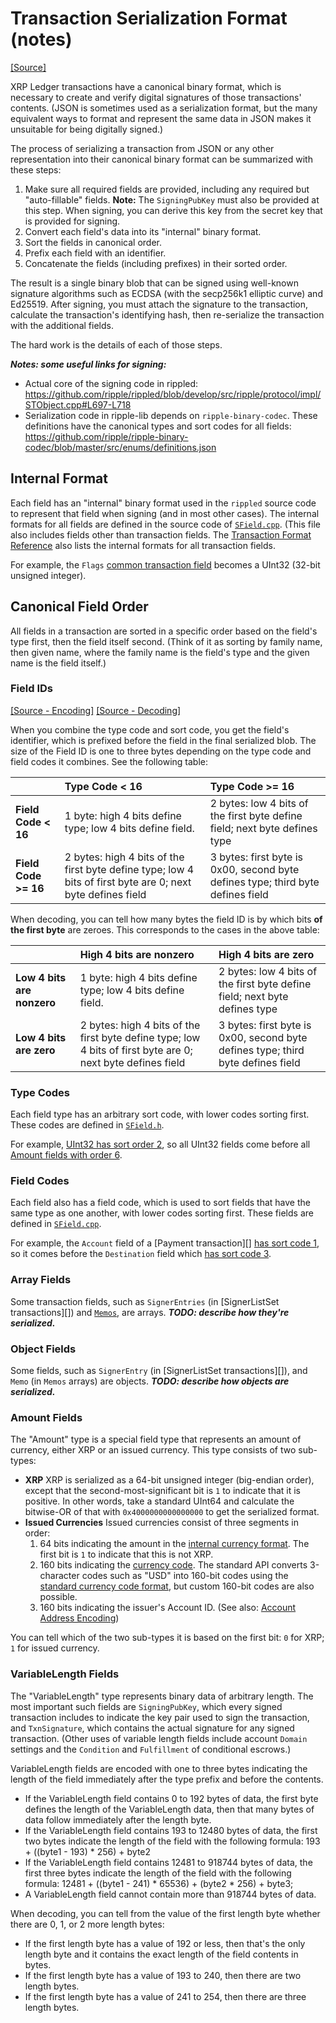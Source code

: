 # Transaction Serialization Format (notes)
[[Source]<br>](https://github.com/ripple/rippled/blob/develop/src/ripple/protocol/impl/STObject.cpp#L697-L718 "Source")

XRP Ledger transactions have a canonical binary format, which is necessary to create and verify digital signatures of those transactions' contents. (JSON is sometimes used as a serialization format, but the many equivalent ways to format and represent the same data in JSON makes it unsuitable for being digitally signed.)

The process of serializing a transaction from JSON or any other representation into their canonical binary format can be summarized with these steps:

1. Make sure all required fields are provided, including any required but "auto-fillable" fields.
    **Note:** The `SigningPubKey` must also be provided at this step. When signing, you can derive this key from the secret key that is provided for signing.
2. Convert each field's data into its "internal" binary format.
3. Sort the fields in canonical order.
4. Prefix each field with an identifier.
5. Concatenate the fields (including prefixes) in their sorted order.

The result is a single binary blob that can be signed using well-known signature algorithms such as ECDSA (with the secp256k1 elliptic curve) and Ed25519. After signing, you must attach the signature to the transaction, calculate the transaction's identifying hash, then re-serialize the transaction with the additional fields.

The hard work is the details of each of those steps.

***Notes: some useful links for signing:***

- Actual core of the signing code in rippled: https://github.com/ripple/rippled/blob/develop/src/ripple/protocol/impl/STObject.cpp#L697-L718
- Serialization code in ripple-lib depends on `ripple-binary-codec`. These definitions have the canonical types and sort codes for all fields: https://github.com/ripple/ripple-binary-codec/blob/master/src/enums/definitions.json

## Internal Format

Each field has an "internal" binary format used in the `rippled` source code to represent that field when signing (and in most other cases). The internal formats for all fields are defined in the source code of [`SField.cpp`](https://github.com/ripple/rippled/blob/master/src/ripple/protocol/impl/SField.cpp). (This file also includes fields other than transaction fields. The [Transaction Format Reference](transaction-formats.html) also lists the internal formats for all transaction fields. <!--{# TODO: Clean up the "Internal Format" type listing and come up with an explicit definition of every type. #}-->

For example, the `Flags` [common transaction field](transaction-common-fields.html) becomes a UInt32 (32-bit unsigned integer).

## Canonical Field Order

All fields in a transaction are sorted in a specific order based on the field's type first, then the field itself second. (Think of it as sorting by family name, then given name, where the family name is the field's type and the given name is the field itself.)

### Field IDs

[[Source - Encoding]](https://github.com/seelabs/rippled/blob/cecc0ad75849a1d50cc573188ad301ca65519a5b/src/ripple/protocol/impl/Serializer.cpp#L117-L148 "Source")
[[Source - Decoding]](https://github.com/seelabs/rippled/blob/cecc0ad75849a1d50cc573188ad301ca65519a5b/src/ripple/protocol/impl/Serializer.cpp#L484-L509 "Source")


When you combine the type code and sort code, you get the field's identifier, which is prefixed before the field in the final serialized blob. The size of the Field ID is one to three bytes depending on the type code and field codes it combines. See the following table:

|                  | Type Code < 16                                                                | Type Code >= 16 |
|:-----------------|:------------------------------------------------------------------------------|:--|
| **Field Code < 16**  | 1 byte: high 4 bits define type; low 4 bits define field.                     | 2 bytes: low 4 bits of the first byte define field; next byte defines type |
| **Field Code >= 16** | 2 bytes: high 4 bits of the first byte define type; low 4 bits of first byte are 0; next byte defines field | 3 bytes: first byte is 0x00, second byte defines type; third byte defines field |

When decoding, you can tell how many bytes the field ID is by which bits **of the first byte** are zeroes. This corresponds to the cases in the above table:

|                  | High 4 bits are nonzero                                                                | High 4 bits are zero |
|:-----------------|:------------------------------------------------------------------------------|:--|
| **Low 4 bits are nonzero**  | 1 byte: high 4 bits define type; low 4 bits define field.                     | 2 bytes: low 4 bits of the first byte define field; next byte defines type |
| **Low 4 bits are zero** | 2 bytes: high 4 bits of the first byte define type; low 4 bits of first byte are 0; next byte defines field | 3 bytes: first byte is 0x00, second byte defines type; third byte defines field |

### Type Codes

Each field type has an arbitrary sort code, with lower codes sorting first. These codes are defined in [`SField.h`](https://github.com/ripple/rippled/blob/master/src/ripple/protocol/SField.h#L57-L74).

For example, [UInt32 has sort order 2](https://github.com/ripple/rippled/blob/72e6005f562a8f0818bc94803d222ac9345e1e40/src/ripple/protocol/SField.h#L59), so all UInt32 fields come before all [Amount fields with order 6](https://github.com/ripple/rippled/blob/72e6005f562a8f0818bc94803d222ac9345e1e40/src/ripple/protocol/SField.h#L63).

### Field Codes

Each field also has a field code, which is used to sort fields that have the same type as one another, with lower codes sorting first. These fields are defined in [`SField.cpp`](https://github.com/ripple/rippled/blob/72e6005f562a8f0818bc94803d222ac9345e1e40/src/ripple/protocol/impl/SField.cpp#L72-L266).

For example, the `Account` field of a [Payment transaction][] [has sort code 1](https://github.com/ripple/rippled/blob/72e6005f562a8f0818bc94803d222ac9345e1e40/src/ripple/protocol/impl/SField.cpp#L219), so it comes before the `Destination` field which [has sort code 3](https://github.com/ripple/rippled/blob/72e6005f562a8f0818bc94803d222ac9345e1e40/src/ripple/protocol/impl/SField.cpp#L221).


### Array Fields

Some transaction fields, such as `SignerEntries` (in [SignerListSet transactions][]) and [`Memos`](transaction-common-fields.html#memos-field), are arrays. ***TODO: describe how they're serialized.***

### Object Fields

Some fields, such as `SignerEntry` (in [SignerListSet transactions][]), and `Memo` (in `Memos` arrays) are objects. ***TODO: describe how objects are serialized.***

### Amount Fields

The "Amount" type is a special field type that represents an amount of currency, either XRP or an issued currency. This type consists of two sub-types:

- **XRP**
    XRP is serialized as a 64-bit unsigned integer (big-endian order), except that the second-most-significant bit is `1` to indicate that it is positive. In other words, take a standard UInt64 and calculate the bitwise-OR of that with `0x4000000000000000` to get the serialized format.
- **Issued Currencies**
    Issued currencies consist of three segments in order:
    1. 64 bits indicating the amount in the [internal currency format](currency-formats.html#issued-currency-math). The first bit is `1` to indicate that this is not XRP.
    2. 160 bits indicating the [currency code](https://developers.ripple.com/currency-formats.html#currency-codes). The standard API converts 3-character codes such as "USD" into 160-bit codes using the [standard currency code format](currency-formats.html#standard-currency-codes), but custom 160-bit codes are also possible.
    3. 160 bits indicating the issuer's Account ID. (See also: [Account Address Encoding](accounts.html#address-encoding))

You can tell which of the two sub-types it is based on the first bit: `0` for XRP; `1` for issued currency.

### VariableLength Fields

The "VariableLength" type represents binary data of arbitrary length. The most important such fields are `SigningPubKey`, which every signed transaction includes to indicate the key pair used to sign the transaction, and `TxnSignature`, which contains the actual signature for any signed transaction. (Other uses of variable length fields include account `Domain` settings and the `Condition` and `Fulfillment` of conditional escrows.)

VariableLength fields are encoded with one to three bytes indicating the length of the field immediately after the type prefix and before the contents.

- If the VariableLength field contains 0 to 192 bytes of data, the first byte defines the length of the VariableLength data, then that many bytes of data follow immediately after the length byte.
- If the VariableLength field contains 193 to 12480 bytes of data, the first two bytes indicate the length of the field with the following formula:
        193 + ((byte1 - 193) * 256) + byte2
- If the VariableLength field contains 12481 to 918744 bytes of data, the first three bytes indicate the length of the field with the following formula:
        12481 + ((byte1 - 241) * 65536) + (byte2 * 256) + byte3;
- A VariableLength field cannot contain more than 918744 bytes of data.

When decoding, you can tell from the value of the first length byte whether there are 0, 1, or 2 more length bytes:

- If the first length byte has a value of 192 or less, then that's the only length byte and it contains the exact length of the field contents in bytes.
- If the first length byte has a value of 193 to 240, then there are two length bytes.
- If the first length byte has a value of 241 to 254, then there are three length bytes.
